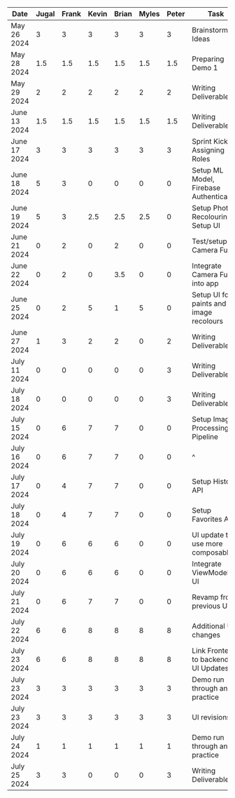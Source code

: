 | Date         | Jugal | Frank | Kevin | Brian | Myles | Peter | Task                                    |
|--------------|-------|-------|-------|-------|-------|-------|-----------------------------------------|
| May 26 2024  | 3     | 3     | 3     | 3     | 3     | 3     | Brainstorming Ideas                     |
| May 28 2024  | 1.5   | 1.5   | 1.5   | 1.5   | 1.5   | 1.5   | Preparing Demo 1                        |
| May 29 2024  | 2     | 2     | 2     | 2     | 2     | 2     | Writing Deliverable 1                   |
| June 13 2024 | 1.5   | 1.5   | 1.5   | 1.5   | 1.5   | 1.5   | Writing Deliverable 2                   |
| June 17 2024 | 3     | 3     | 3     | 3     | 3     | 3     | Sprint Kickoff, Assigning Roles         |
| June 18 2024 | 5     | 3     | 0     | 0     | 0     | 0     | Setup ML Model, Firebase Authentication |
| June 19 2024 | 5     | 3     | 2.5   | 2.5   | 2.5   | 0     | Setup Photo Recolouring, Setup UI       |
| June 21 2024 | 0     | 2     | 0     | 2     | 0     | 0     | Test/setup Camera Func.                 |
| June 22 2024 | 0     | 2     | 0     | 3.5   | 0     | 0     | Integrate Camera Func. into app         |
| June 25 2024 | 0     | 2     | 5     | 1     | 5     | 0     | Setup UI for paints and image recolours |
| June 27 2024 | 1     | 3     | 2     | 2     | 0     | 2     | Writing Deliverable 3                   |
| July 11 2024 | 0     | 0     | 0     | 0     | 0     | 3     | Writing Deliverable 4                   |
| July 18 2024 | 0     | 0     | 0     | 0     | 0     | 3     | Writing Deliverable 5                   |
| July 15 2024 | 0     | 6     | 7     | 7     | 0     | 0     | Setup Image Processing Pipeline         |
| July 16 2024 | 0     | 6     | 7     | 7     | 0     | 0     | ^                                       |
| July 17 2024 | 0     | 4     | 7     | 7     | 0     | 0     | Setup History API                       |
| July 18 2024 | 0     | 4     | 7     | 7     | 0     | 0     | Setup Favorites API                     |
| July 19 2024 | 0     | 6     | 6     | 6     | 0     | 0     | UI update to use more composables       |
| July 20 2024 | 0     | 6     | 6     | 6     | 0     | 0     | Integrate ViewModel to UI               |
| July 21 2024 | 0     | 6     | 7     | 7     | 0     | 0     | Revamp from previous UI                 |
| July 22 2024 | 6     | 6     | 8     | 8     | 8     | 8     | Additional UI changes                   |
| July 23 2024 | 6     | 6     | 8     | 8     | 8     | 8     | Link Frontend to backend & UI Updates   |
| July 23 2024 | 3     | 3     | 3     | 3     | 3     | 3     | Demo run through and practice           |
| July 23 2024 | 3     | 3     | 3     | 3     | 3     | 3     | UI revisions                            |
| July 24 2024 | 1     | 1     | 1     | 1     | 1     | 1     | Demo run through and practice           |
| July 25 2024 | 3     | 3     | 0     | 0     | 0     | 3     | Writing Deliverable 6                   |
